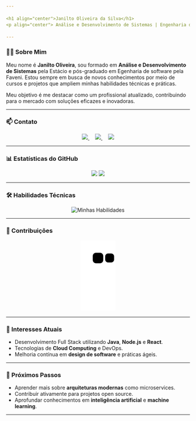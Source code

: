 ```yaml
---

<h1 align="center">Janilto Oliveira da Silva</h1>
<p align="center"> Análise e Desenvolvimento de Sistemas | Engenharia de Software </p>

---
```


### 👨‍💻 Sobre Mim

Meu nome é **Janilto Oliveira**, sou formado em **Análise e Desenvolvimento de Sistemas** pela Estácio e pós-graduado em Egenharia de software pela Faveni. Estou sempre em busca de novos conhecimentos por meio de cursos e projetos que ampliem minhas habilidades técnicas e práticas.

Meu objetivo é me destacar como um profissional atualizado, contribuindo para o mercado com soluções eficazes e inovadoras.

---

### 📫 Contato

<p align="center">
    <a href="mailto:jncenter3@gmail.com">
        <img width="90px" src="https://img.shields.io/badge/Gmail-D14836?style=for-the-badge&logo=gmail&logoColor=white">
    </a>
    &nbsp;&nbsp;&nbsp;
    <a href="https://www.linkedin.com/in/janilto-oliveira/">
        <img width="90px" src="https://img.shields.io/badge/LinkedIn-%230077B5.svg?style=for-the-badge&logo=linkedin&logoColor=white">
    </a>
    &nbsp;&nbsp;&nbsp;
    <a href="https://api.whatsapp.com/send?phone=5522988169294" target="_blank">
        <img width="100px" src="https://img.shields.io/badge/WhatsApp-25D366?style=for-the-badge&logo=whatsapp&logoColor=white">
    </a>
</p>

---

### 📊 Estatísticas do GitHub

<div align="center">
    <img width="48%" src="https://github-readme-stats.vercel.app/api?username=Jackanilto&show_icons=true&theme=tokyonight" />
    <img width="48%" src="https://github-readme-stats.vercel.app/api/top-langs/?username=Jackanilto&layout=compact&theme=tokyonight" />
</div>

---

### 🛠️ Habilidades Técnicas

<p align="center">
    <img src="https://skillicons.dev/icons?i=js,ts,css,html,react,nextjs,nodejs,mysql,java,idea,angular,vscode,spring,github,figma&perline=9" alt="Minhas Habilidades" />
</p>

---

### 🐍 Contribuições

<p align="center">
    <img src="https://github.com/Jackanilto/Jackanilto/blob/output/github-contribution-grid-snake.svg" alt="Snake Animation" />
</p>

---

### 🌱 Interesses Atuais

- Desenvolvimento Full Stack utilizando **Java**, **Node.js** e **React**.
- Tecnologias de **Cloud Computing** e DevOps.
- Melhoria contínua em **design de software** e práticas ágeis.

---

### 🚀 Próximos Passos

- Aprender mais sobre **arquiteturas modernas** como microservices.
- Contribuir ativamente para projetos open source.
- Aprofundar conhecimentos em **inteligência artificial** e **machine learning**.

---

